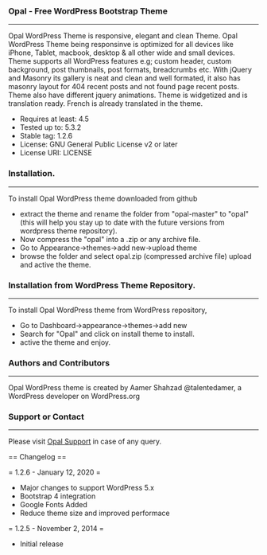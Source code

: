 ### Opal - Free WordPress Bootstrap Theme
-----------------------------
Opal WordPress Theme is responsive, elegant and clean Theme. Opal WordPress Theme being responsinve is optimized for all devices like iPhone, Tablet, macbook, desktop & all other wide and small devices. Theme supports all WordPress features e.g; custom header, custom background, post thumbnails, post formats, breadcrumbs etc. With jQuery and Masonry its gallery is neat and clean and well formated, it also has masonry layout for 404 recent posts and not found page recent posts. Theme also have different jquery animations. Theme is widgetized and is translation ready. French is already translated in the theme.

* Requires at least: 4.5
* Tested up to: 5.3.2
* Stable tag: 1.2.6
* License: GNU General Public License v2 or later
* License URI: LICENSE

### Installation.
----------------
To install Opal WordPress theme downloaded from github
* extract the theme and rename the folder from "opal-master" to "opal" (this will help you stay up to date with the future versions from wordpress theme repository).
* Now compress the "opal" into a .zip or any archive file.
* Go to Appearance->themes->add new->upload theme
* browse the folder and select opal.zip (compressed archive file) upload and active the theme.

### Installation from WordPress Theme Repository.
-------------------------------------------------
To install Opal WordPress theme from WordPress repository,
* Go to Dashboard->appearance->themes->add new
* Search for "Opal" and click on install theme to install.
* active the theme and enjoy.

### Authors and Contributors
----------------------------
Opal WordPress theme is created by Aamer Shahzad @talentedamer, a WordPress developer on WordPress.org

### Support or Contact
----------------------
Please visit [Opal Support](https://wordpress.org/support/theme/opal/) in case of any query.

== Changelog ==

= 1.2.6 - January 12, 2020 =
* Major changes to support WordPress 5.x
* Bootstrap 4 integration
* Google Fonts Added
* Reduce theme size and improved performace

= 1.2.5 - November 2, 2014 =
* Initial release